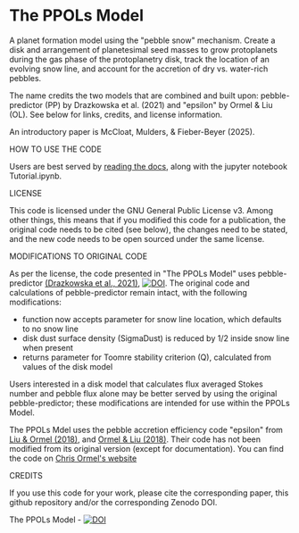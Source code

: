 # The PPOLs Model
A planet formation model using the "pebble snow" mechanism. Create a disk and arrangement of planetesimal seed masses to grow protoplanets during the gas phase of the protoplanetry disk, track the location of an evolving snow line, and account for the accretion of dry vs. water-rich pebbles.

The name credits the two models that are combined and built upon: pebble-predictor (PP) by Drazkowska et al. (2021) and "epsilon" by Ormel & Liu (OL). See below for links, credits, and license information.

An introductory paper is McCloat, Mulders, & Fieber-Beyer (2025).


HOW TO USE THE CODE

Users are best served by [reading the docs](https://spmccloat.github.io/thePPOLSmodel/), along with the jupyter notebook Tutorial.ipynb.


LICENSE

This code is licensed under the GNU General Public License v3. Among other things, this means that if you modified this code for a publication, the original code needs to be cited (see below), the changes need to be stated, and the new code needs to be open sourced under the same license.


MODIFICATIONS TO ORIGINAL CODE

As per the license, the code presented in "The PPOLs Model" uses pebble-predictor [(Drazkowska et al., 2021)](https://www.aanda.org/articles/aa/abs/2021/03/aa39925-20/aa39925-20.html), [![DOI](https://zenodo.org/badge/300679267.svg)](https://zenodo.org/badge/latestdoi/300679267). The original code and calculations of pebble-predictor remain intact, with the following modifications:

- function now accepts parameter for snow line location, which defaults to no snow line
- disk dust surface density (SigmaDust) is reduced by 1/2 inside snow line when present
- returns parameter for Toomre stability criterion (Q), calculated from values of the disk model

Users interested in a disk model that calculates flux averaged Stokes number and pebble flux alone may be better served by using the original pebble-predictor; these modifications are intended for use within the PPOLs Model.

The PPOLs Mdel uses the pebble accretion efficiency code "epsilon" from [Liu & Ormel (2018)](https://ui.adsabs.harvard.edu/abs/2018A%26A...615A.138L/abstract), and [Ormel & Liu (2018)](https://ui.adsabs.harvard.edu/abs/2018A%26A...615A.178O/abstract). Their code has not been modified from its original version (except for documentation). You can find the code on [Chris Ormel's website](https://staff.fnwi.uva.nl/c.w.ormel/software.html)


CREDITS

If you use this code for your work, please cite the corresponding paper, this github repository and/or the corresponding Zenodo DOI.

The PPOLs Model - [![DOI](https://zenodo.org/badge/1025170821.svg)](https://doi.org/10.5281/zenodo.17137567)